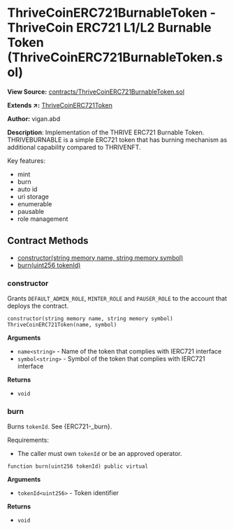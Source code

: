 # ThriveCoinERC721BurnableToken - ThriveCoin ERC721 L1/L2 Burnable Token (ThriveCoinERC721BurnableToken.sol)

**View Source:** [contracts/ThriveCoinERC721BurnableToken.sol](../contracts/ThriveCoinERC721BurnableToken.sol)

**Extends ↗:** [ThriveCoinERC721Token](../contracts/ThriveCoinERC721Token.sol)

**Author:** vigan.abd

**Description**: Implementation of the THRIVE ERC721 Burnable Token.
THRIVEBURNABLE is a simple ERC721 token that has burning mechanism as
additional capability compared to THRIVENFT.

Key features:
- mint
- burn
- auto id
- uri storage
- enumerable
- pausable
- role management

## Contract Methods
- [constructor(string memory name, string memory symbol)](#constructor)
- [burn(uint256 tokenId)](#burn)

### constructor
Grants `DEFAULT_ADMIN_ROLE`, `MINTER_ROLE` and `PAUSER_ROLE` to the account that
deploys the contract.
```solidity
constructor(string memory name, string memory symbol) ThriveCoinERC721Token(name, symbol)
```

**Arguments**
- `name<string>` - Name of the token that complies with IERC721 interface
- `symbol<string>` - Symbol of the token that complies with IERC721 interface

**Returns**
- `void` 

### burn
Burns `tokenId`. See {ERC721-_burn}.

Requirements:
- The caller must own `tokenId` or be an approved operator.
```solidity
function burn(uint256 tokenId) public virtual
```

**Arguments**
- `tokenId<uint256>` - Token identifier

**Returns**
- `void`
